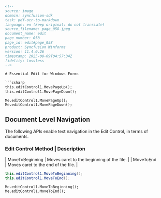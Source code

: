 ```html
<!-- 
source: image
domain: syncfusion-sdk
task: pdf-ocr-to-markdown
language: en (keep original; do not translate)
source_filename: page_058.jpeg
document_name: edit
page_number: 058
page_id: edit#page_058
product: Syncfusion Winforms
version: 11.4.0.26
timestamp: 2025-08-09T04:57:34Z
fidelity: lossless
-->

# Essential Edit for Windows Forms

```csharp
this.editControl1.MovePageUp();
this.editControl1.MovePageDown();
```

```vb.net
Me.editControl1.MovePageUp();
Me.editControl1.MovePageDown();
```

## Document Level Navigation

The following APIs enable text navigation in the Edit Control, in terms of documents.

### Edit Control Method | Description
| MoveToBeginning | Moves caret to the beginning of the file. |
| MoveToEnd | Moves caret to the end of the file. |

```csharp
this.editControl1.MoveToBeginning();
this.editControl1.MoveToEnd();
```

```vb.net
Me.editControl1.MoveToBeginning();
Me.editControl1.MoveToEnd();
```
```